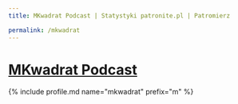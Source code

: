 ```yaml
---
title: MKwadrat Podcast | Statystyki patronite.pl | Patromierz

permalink: /mkwadrat
---
```


# [MKwadrat Podcast](https://patronite.pl/mkwadrat)

{% include profile.md name="mkwadrat" prefix="m" %}

